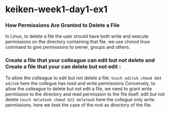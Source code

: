 # keiken-week1-day1-ex1
### How Permissions Are Granted to Delete a File
In Linux, to delete a file the user should have both write and execute permissions on the directory containing that file. we use chmod linux command to give permissions to owner, groups and others. 
### Create a file that your colleague can edit but not delete and Create a file that your can delete but not edit :
To allow the colleague to edit but not delete a file: 
`touch editok
chmod 664 editok` 
here the collegue has read and write permissions
Conversely, to allow the colleague to delete but not edit a file, we need to grant write permission to the directory and read permission to the file itself.
edit but not delete
`touch deleteok
chmod 622 deleteok` 
here the collegue only write permissions.
here we took the case of the root as directory of the file.

